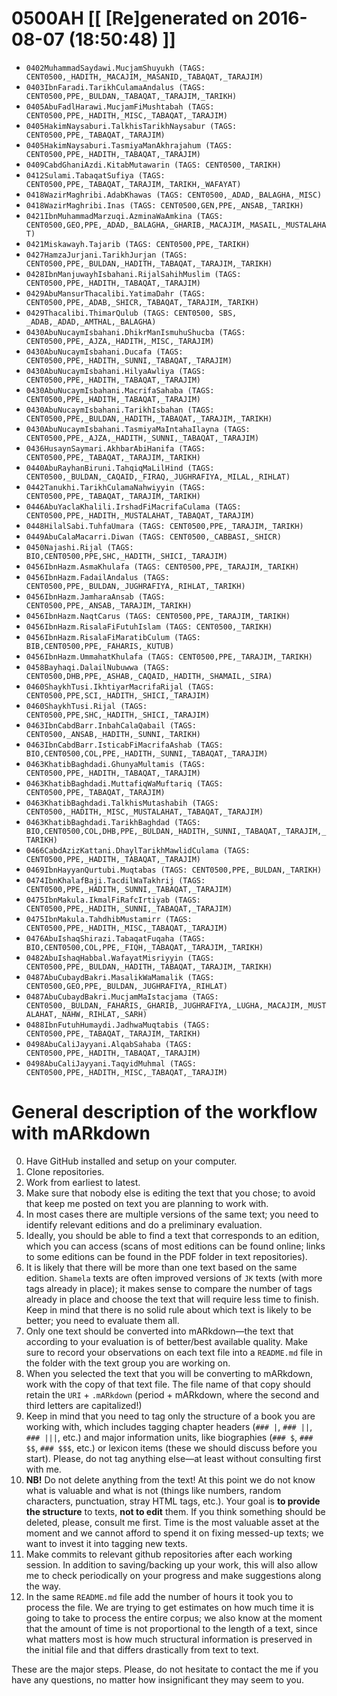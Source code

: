 # 0500AH [[ [Re]generated on 2016-08-07 (18:50:48) ]]

* `0402MuhammadSaydawi.MucjamShuyukh (TAGS: CENT0500,_HADITH,_MACAJIM,_MASANID,_TABAQAT,_TARAJIM)`
* `0403IbnFaradi.TarikhCulamaAndalus (TAGS: CENT0500,PPE,_BULDAN,_TABAQAT,_TARAJIM,_TARIKH)`
* `0405AbuFadlHarawi.MucjamFiMushtabah (TAGS: CENT0500,PPE,_HADITH,_MISC,_TABAQAT,_TARAJIM)`
* `0405HakimNaysaburi.TalkhisTarikhNaysabur (TAGS: CENT0500,PPE,_TABAQAT,_TARAJIM)`
* `0405HakimNaysaburi.TasmiyaManAkhrajahum (TAGS: CENT0500,PPE,_HADITH,_TABAQAT,_TARAJIM)`
* `0409CabdGhaniAzdi.KitabMutawarin (TAGS: CENT0500,_TARIKH)`
* `0412Sulami.TabaqatSufiya (TAGS: CENT0500,PPE,_TABAQAT,_TARAJIM,_TARIKH,_WAFAYAT)`
* `0418WazirMaghribi.AdabKhawas (TAGS: CENT0500,_ADAD,_BALAGHA,_MISC)`
* `0418WazirMaghribi.Inas (TAGS: CENT0500,GEN,PPE,_ANSAB,_TARIKH)`
* `0421IbnMuhammadMarzuqi.AzminaWaAmkina (TAGS: CENT0500,GEO,PPE,_ADAD,_BALAGHA,_GHARIB,_MACAJIM,_MASAIL,_MUSTALAHAT)`
* `0421Miskawayh.Tajarib (TAGS: CENT0500,PPE,_TARIKH)`
* `0427HamzaJurjani.TarikhJurjan (TAGS: CENT0500,PPE,_BULDAN,_HADITH,_TABAQAT,_TARAJIM,_TARIKH)`
* `0428IbnManjuwayhIsbahani.RijalSahihMuslim (TAGS: CENT0500,PPE,_HADITH,_TABAQAT,_TARAJIM)`
* `0429AbuMansurThacalibi.YatimaDahr (TAGS: CENT0500,PPE,_ADAB,_SHICR,_TABAQAT,_TARAJIM,_TARIKH)`
* `0429Thacalibi.ThimarQulub (TAGS: CENT0500, SBS, _ADAB,_ADAD,_AMTHAL,_BALAGHA)`
* `0430AbuNucaymIsbahani.DhikrManIsmuhuShucba (TAGS: CENT0500,PPE,_AJZA,_HADITH,_MISC,_TARAJIM)`
* `0430AbuNucaymIsbahani.Ducafa (TAGS: CENT0500,PPE,_HADITH,_SUNNI,_TABAQAT,_TARAJIM)`
* `0430AbuNucaymIsbahani.HilyaAwliya (TAGS: CENT0500,PPE,_HADITH,_TABAQAT,_TARAJIM)`
* `0430AbuNucaymIsbahani.MacrifaSahaba (TAGS: CENT0500,PPE,_HADITH,_TABAQAT,_TARAJIM)`
* `0430AbuNucaymIsbahani.TarikhIsbahan (TAGS: CENT0500,PPE,_BULDAN,_HADITH,_TABAQAT,_TARAJIM,_TARIKH)`
* `0430AbuNucaymIsbahani.TasmiyaMaIntahaIlayna (TAGS: CENT0500,PPE,_AJZA,_HADITH,_SUNNI,_TABAQAT,_TARAJIM)`
* `0436HusaynSaymari.AkhbarAbiHanifa (TAGS: CENT0500,PPE,_TABAQAT,_TARAJIM,_TARIKH)`
* `0440AbuRayhanBiruni.TahqiqMaLilHind (TAGS: CENT0500,_BULDAN,_CAQAID,_FIRAQ,_JUGHRAFIYA,_MILAL,_RIHLAT)`
* `0442Tanukhi.TarikhCulamaNahwiyyin (TAGS: CENT0500,PPE,_TABAQAT,_TARAJIM,_TARIKH)`
* `0446AbuYaclaKhalili.IrshadFiMacrifaCulama (TAGS: CENT0500,PPE,_HADITH,_MUSTALAHAT,_TABAQAT,_TARAJIM)`
* `0448HilalSabi.TuhfaUmara (TAGS: CENT0500,PPE,_TARAJIM,_TARIKH)`
* `0449AbuCalaMacarri.Diwan (TAGS: CENT0500,_CABBASI,_SHICR)`
* `0450Najashi.Rijal (TAGS: BIO,CENT0500,PPE,SHC,_HADITH,_SHICI,_TARAJIM)`
* `0456IbnHazm.AsmaKhulafa (TAGS: CENT0500,PPE,_TARAJIM,_TARIKH)`
* `0456IbnHazm.FadailAndalus (TAGS: CENT0500,PPE,_BULDAN,_JUGHRAFIYA,_RIHLAT,_TARIKH)`
* `0456IbnHazm.JamharaAnsab (TAGS: CENT0500,PPE,_ANSAB,_TARAJIM,_TARIKH)`
* `0456IbnHazm.NaqtCarus (TAGS: CENT0500,PPE,_TARAJIM,_TARIKH)`
* `0456IbnHazm.RisalaFiFutuhIslam (TAGS: CENT0500,_TARIKH)`
* `0456IbnHazm.RisalaFiMaratibCulum (TAGS: BIB,CENT0500,PPE,_FAHARIS,_KUTUB)`
* `0456IbnHazm.UmmahatKhulafa (TAGS: CENT0500,PPE,_TARAJIM,_TARIKH)`
* `0458Bayhaqi.DalailNubuwwa (TAGS: CENT0500,DHB,PPE,_ASHAB,_CAQAID,_HADITH,_SHAMAIL,_SIRA)`
* `0460ShaykhTusi.IkhtiyarMacrifaRijal (TAGS: CENT0500,PPE,SCI,_HADITH,_SHICI,_TARAJIM)`
* `0460ShaykhTusi.Rijal (TAGS: CENT0500,PPE,SHC,_HADITH,_SHICI,_TARAJIM)`
* `0463IbnCabdBarr.InbahCalaQabail (TAGS: CENT0500,_ANSAB,_HADITH,_SUNNI,_TARIKH)`
* `0463IbnCabdBarr.IsticabFiMacrifaAshab (TAGS: BIO,CENT0500,COL,PPE,_HADITH,_SUNNI,_TABAQAT,_TARAJIM)`
* `0463KhatibBaghdadi.GhunyaMultamis (TAGS: CENT0500,PPE,_HADITH,_TABAQAT,_TARAJIM)`
* `0463KhatibBaghdadi.MuttafiqWaMuftariq (TAGS: CENT0500,PPE,_TABAQAT,_TARAJIM)`
* `0463KhatibBaghdadi.TalkhisMutashabih (TAGS: CENT0500,_HADITH,_MISC,_MUSTALAHAT,_TABAQAT,_TARAJIM)`
* `0463KhatibBaghdadi.TarikhBaghdad (TAGS: BIO,CENT0500,COL,DHB,PPE,_BULDAN,_HADITH,_SUNNI,_TABAQAT,_TARAJIM,_TARIKH)`
* `0466CabdAzizKattani.DhaylTarikhMawlidCulama (TAGS: CENT0500,PPE,_HADITH,_TABAQAT,_TARAJIM)`
* `0469IbnHayyanQurtubi.Muqtabas (TAGS: CENT0500,PPE,_BULDAN,_TARIKH)`
* `0474IbnKhalafBaji.TacdilWaTakhrij (TAGS: CENT0500,PPE,_HADITH,_SUNNI,_TABAQAT,_TARAJIM)`
* `0475IbnMakula.IkmalFiRafcIrtiyab (TAGS: CENT0500,PPE,_HADITH,_SUNNI,_TABAQAT,_TARAJIM)`
* `0475IbnMakula.TahdhibMustamirr (TAGS: CENT0500,PPE,_HADITH,_MISC,_TABAQAT,_TARAJIM)`
* `0476AbuIshaqShirazi.TabaqatFuqaha (TAGS: BIO,CENT0500,COL,PPE,_FIQH,_TABAQAT,_TARAJIM,_TARIKH)`
* `0482AbuIshaqHabbal.WafayatMisriyyin (TAGS: CENT0500,PPE,_BULDAN,_HADITH,_TABAQAT,_TARAJIM,_TARIKH)`
* `0487AbuCubaydBakri.MasalikWaMamalik (TAGS: CENT0500,GEO,PPE,_BULDAN,_JUGHRAFIYA,_RIHLAT)`
* `0487AbuCubaydBakri.MucjamMaIstacjama (TAGS: CENT0500,_BULDAN,_FAHARIS,_GHARIB,_JUGHRAFIYA,_LUGHA,_MACAJIM,_MUSTALAHAT,_NAHW,_RIHLAT,_SARH)`
* `0488IbnFutuhHumaydi.JadhwaMuqtabis (TAGS: CENT0500,PPE,_TABAQAT,_TARAJIM,_TARIKH)`
* `0498AbuCaliJayyani.AlqabSahaba (TAGS: CENT0500,PPE,_HADITH,_TABAQAT,_TARAJIM)`
* `0498AbuCaliJayyani.TaqyidMuhmal (TAGS: CENT0500,PPE,_HADITH,_MISC,_TABAQAT,_TARAJIM)`


# General description of the workflow with mARkdown

0. Have GitHub installed and setup on your computer.
1. Clone repositories.
2. Work from earliest to latest.
3. Make sure that nobody else is editing the text that you chose; to avoid that keep me posted on text you are planning to work with. 
4. In most cases there are multiple versions of the same text; you need to identify relevant editions and do a preliminary evaluation.
5. Ideally,  you should be able to find a text that corresponds to an edition,  which you can access (scans of most editions can be found online; links to some editions can be found in the PDF folder in text repositories). 
6. It is likely that there will be more than one text based on the same edition. `Shamela` texts are often improved versions of `JK` texts (with more tags already in place);  it makes sense to compare the number of tags already in place and choose the text that will require less time to finish. Keep in mind that there is no solid rule about which text is likely to be better; you need to evaluate them all.
7. Only one text should be converted into mARkdown—the text that according to your evaluation is of better/best available quality. Make sure to record your observations on each text file into a `README.md` file in the folder with the text group you are working on.
8. When you selected the text that you will be converting to mARkdown, work with the copy of that text file. The file name of that copy should retain the `URI` + `.mARkdown` (period + mARkdown,  where the second and third letters are capitalized!) 
9. Keep in mind that you need to tag only the structure of a book you are working with,  which includes tagging chapter headers (`### |`,  `### ||`,  `### |||`, etc.) and major information units, like biographies (`### $`,  `### $$`,  `### $$$`,  etc.) or lexicon items (these we should discuss before you start). Please, do not tag anything else—at least without consulting first with me.
10. **NB!** Do not delete anything from the text! At this point we do not know what is valuable and what is not (things like numbers, random characters, punctuation, stray HTML tags, etc.). Your goal is **to provide the structure** to texts, **not to edit** them. If you think something should be deleted, please, consult me first. Time is the most valuable asset at the moment and we cannot afford to spend it on fixing messed-up texts; we want to invest it into tagging new texts.
10. Make commits to relevant github repositories after each working session. In addition to saving/backing up your work, this will also allow me to check periodically on your progress and make suggestions along the way.
11. In the same `README.md` file add the number of hours it took you to process the file. We are trying to get estimates on how much time it is going to take to process the entire corpus; we also know at the moment that the amount of time is not proportional to the length of a text, since what matters most is how much structural information is preserved in the initial file and that differs drastically from text to text.

These are the major steps.  Please, do not hesitate to contact the me if you have any questions, no matter how insignificant they may seem to you.

